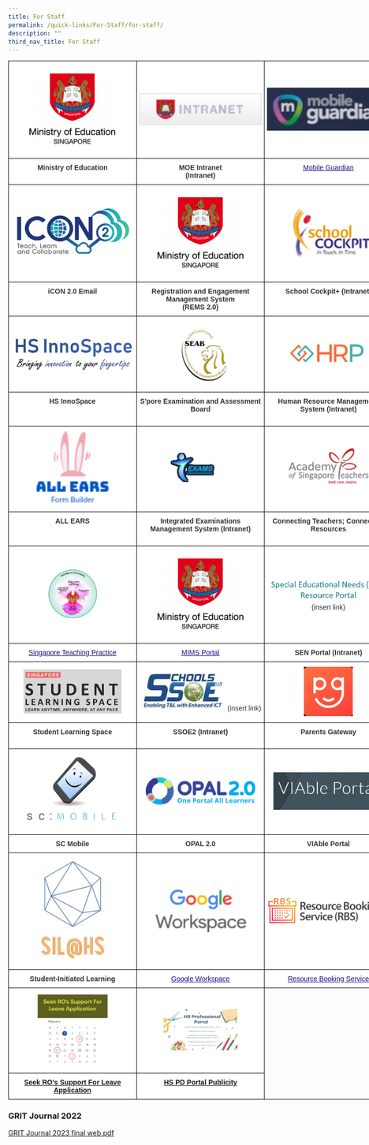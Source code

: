 ```yaml
---
title: For Staff
permalink: /quick-links/For-Staff/for-staff/
description: ""
third_nav_title: For Staff
---
```

<style type="text/css">
.tg  {border-collapse:collapse;border-spacing:0;margin:0px auto;}
.tg td{border-color:black;border-style:solid;border-width:1px;font-family:Arial, sans-serif;font-size:14px;
  overflow:hidden;padding:10px 5px;word-break:normal;}
.tg th{border-color:black;border-style:solid;border-width:1px;font-family:Arial, sans-serif;font-size:14px;
  font-weight:normal;overflow:hidden;padding:10px 5px;word-break:normal;}
.tg .tg-tlx9{background-color:#FFF;color:#333;text-align:center;vertical-align:top}
.tg .tg-apyk{background-color:#FFF;color:#333;font-weight:bold;text-align:center;vertical-align:top}
.tg .tg-2rp9{background-color:#FFF;color:#333;text-align:center;vertical-align:middle}
.tg .tg-vtmj{background-color:#FFF;color:#21088A;font-weight:bold;text-align:center;vertical-align:top}
.tg .tg-0pyt{background-color:#FFF;color:#21088A;font-weight:bold;text-align:center;text-decoration:underline;vertical-align:top}
</style>
<table class="tg" style="undefined;table-layout: fixed; width: 780px">
  <colgroup>
    <col style="width: 260px">
    <col style="width: 260px">
    <col style="width: 260px">
  </colgroup>
  <tbody>
<tr>
      <td class="tg-2rp9">
        <a href="https://www.moe.gov.sg/" target="_self"><img src="/images/HGSS-MOE.png" style="width:70%" alt="HGSS-MOE"></a>
      </td>
      <td class="tg-2rp9">
        <a href="https://intranet.moe.gov.sg/" target="_self"><img src="/images/INTRANET.jpeg" style="width:100%" alt="INTRANET"></a>
      </td>
      <td class="tg-2rp9">
        <a href="https://sg-portal.mobileguardian.com/" target="_self"><img src="/images/MG.png" style="width:100%" alt="MG"></a>
      </td>
</tr>
<tr>
      <td class="tg-apyk">Ministry of Education</td>
      <td class="tg-apyk">MOE Intranet<br>
      (Intranet)</td>
      <td class="tg-tlx9">
        <a href="https://sg-portal.mobileguardian.com/"><span style="font-weight:500;text-decoration:underline;color:#21088A">Mobile Guardian</span></a><br>
      </td>
</tr>
<tr>
      <td class="tg-2rp9">
        <a href="https://icon.moe.edu.sg/" target="_self"><img src="/images/ICON2.png" style="width:100%" alt="ICON2"></a>
      </td>
      <td class="tg-2rp9">
        <a href="https://rems.moe.edu.sg/" target="_self"><img src="/images/HGSS-MOE.png" style="width:70%" alt="HGSS-MOE"></a>
      </td>
      <td class="tg-2rp9">
        <a href="http://schoolcockpit.moe.gov.sg/" target="_self"><img src="/images/SCHOOLCOCKPIT.gif" style="width:100%" alt="SCHOOLCOCKPIT"></a>
      </td>
</tr>
<tr>
      <td class="tg-apyk">iCON 2.0 Email<br>
      <br></td>
      <td class="tg-apyk">Registration and Engagement Management System<br>
      (REMS 2.0)</td>
      <td class="tg-apyk">School Cockpit+ (Intranet)</td>
</tr>
<tr>
      <td class="tg-2rp9">
        <a href="https://www.hsinnospace.com/login" target="_self"><img src="/images/HSINNOSPACE.jpeg" style="width:100%" alt="HSINNOSPACE"></a>
      </td>
      <td class="tg-2rp9">
        <a href="https://www.seab.gov.sg/" target="_self"><img src="/images/SEAB.jpeg" style="width:45%" alt="SEAB"></a>
      </td>
      <td class="tg-2rp9">
        <a href="https://www.hrp.gov.sg/hrp/#/" target="_self"><img src="/images/HRP.jpeg" style="width:70%" alt="HRP"></a>
      </td>
</tr>
<tr>
      <td class="tg-apyk">HS InnoSpace</td>
      <td class="tg-apyk">S'pore Examination and Assessment Board<br>
      <br></td>
      <td class="tg-apyk">Human Resource Management System (Intranet)</td>
</tr>
<tr>
      <td class="tg-2rp9">
        <a href="https://forms.moe.edu.sg/" target="_self"><img src="/images/allears.jpg" style="width:60%" alt="IDEAS"></a> 
      </td>
      <td class="tg-2rp9">
        <a href="https://iexams.seab.gov.sg/" target="_self"><img src="/images/EXAMS.gif" style="width:50%" alt="EXAMS"></a>
      </td>
      <td class="tg-2rp9">
        <a href="https://academyofsingaporeteachers.moe.edu.sg/" target="_self"><img src="/images/AST.jpeg" style="width:70%" alt="AST"></a>
      </td>
</tr>
<tr>
      <td class="tg-apyk">ALL EARS</td>
      <td class="tg-apyk">Integrated Examinations Management System (Intranet)<br>
      <br></td>
      <td class="tg-apyk">Connecting Teachers; Connecting Resources</td>
    </tr>
    <tr>
      <td class="tg-2rp9">
        <a href="https://go.gov.sg/stpwiki" target="_self"><img src="/images/SGTP.png" style="width:40%" alt="SGTP"></a>
      </td>
      <td class="tg-2rp9">
        <a href="https://portal.mims.moe.gov.sg/idmdash/#/default" target="_self"><img src="/images/HGSS-MOE.png" style="width:70%" alt="HGSS-MOE"></a>
      </td>
      <td class="tg-2rp9">
        <a href="LINKHERE" target="_self"><img src="/images/SENPORTAL.jpeg" style="width:100%" alt="SENPORTAL"></a> (insert link)
      </td>
</tr>
<tr>
      <td class="tg-vtmj">
        <a href="https://go.gov.sg/stpwiki"><span style="font-weight:500;text-decoration:none;color:#21088A">Singapore Teaching Practice</span></a>
      </td>
      <td class="tg-tlx9">
        <a href="https://portal.mims.moe.gov.sg/idmdash/"><span style="font-weight:500;text-decoration:underline;color:#21088A">MIMS Portal</span></a>
      </td>
      <td class="tg-apyk">SEN Portal (Intranet)</td>
</tr>
<tr>
      <td class="tg-2rp9">
        <a href="https://vle.learning.moe.edu.sg/login" target="_self"><img src="/images/SLS.jpeg" style="width:80%" alt="SLS"></a>
      </td>
      <td class="tg-2rp9">
        <a href="LINKHERE" target="_self"><img src="/images/SSOE.jpeg" style="width:70%" alt="SSOE"></a> (insert link)
      </td>
      <td class="tg-2rp9">
        <a href="https://pg.moe.edu.sg/" target="_self"><img src="/images/PG.png" style="width:40%" alt="PG"></a>
      </td>
</tr>
<tr>
      <td class="tg-apyk">Student Learning Space<br>
      <br></td>
      <td class="tg-apyk">SSOE2 (Intranet)<br></td>
      <td class="tg-apyk">Parents Gateway<br></td>
</tr>
<tr>
      <td class="tg-2rp9">
        <a href="https://scmobile.moe.edu.sg/login" target="_self"><img src="/images/SCMOBILE.png" style="width:80%" alt="SCMOBILE"></a>
      </td>
      <td class="tg-2rp9">
        <a href="https://www.opal2.moe.edu.sg/app/learner" target="_self"><img src="/images/OPAL2.png" style="width:90%" alt="OPAL2"></a>
      </td>
      <td class="tg-2rp9">
        <a href="https://sites.google.com/moe.edu.sg/viable-portal/home" target="_self"><img src="/images/VIABLEPORTAL.jpeg" style="width:90%" alt="VIABLEPORTAL"></a>
      </td>
</tr>
<tr>
      <td class="tg-apyk">SC Mobile</td>
      <td class="tg-apyk">OPAL 2.0</td>
      <td class="tg-apyk">VIAble Portal</td>
</tr>
<tr>
      <td class="tg-2rp9">
        <a href="https://sites.google.com/view/hssil/home" target="_self"><img src="/images/SIL%20logo.jpeg" style="width:60%" alt="SIL%20logo"></a>
      </td>
      <td class="tg-2rp9">
        <a href="https://workspace.google.com/dashboard" target="_self"><img src="/images/Google%20Workspace%20icon.png" style="width:80%" alt="Google%20Workspace%20icon"></a>
      </td>
      <td class="tg-2rp9">
        <a href="https://rbs.avero-tech.com/" target="_self"><img src="/images/RBS.png" style="width:100%" alt="RBS"></a>
      </td>
</tr>
<tr>
      <td class="tg-apyk">Student-Initiated Learning</td>
      <td class="tg-tlx9">
        <a href="https://workspace.google.com/dashboard"><span style="font-weight:500;text-decoration:underline;color:#21088A">Google Workspace</span></a><br>
      </td>
      <td class="tg-0pyt">
        <a href="https://rbs.avero-tech.com/"><span style="font-weight:500;text-decoration:underline;color:#21088A">Resource Booking Service</span></a>
      </td>
</tr>
<tr>
      <td class="tg-2rp9">
        <a href="https://go.gov.sg/hsleave" target="_self"><img src="/images/Apply%20Leave.jpg" style="width:60%" alt="Apply%20Leave"></a>
      </td>
	      <td class="tg-2rp9">
        <a href="https://sites.google.com/moe.edu.sg/hspdportal/home" target="_self"><img src="/images/hs%20pd%20portal%20publicity.png" style="width:60%" alt="Apply%20Leave"></a>
   </td>
</tr>
<tr>
      <td class="tg-apyk">
        <a href="https://go.gov.sg/hsleave">Seek RO's Support For Leave Application</a>
      </td>
	      <td class="tg-apyk">
        <a href="https://sites.google.com/moe.edu.sg/hspdportal/home">HS PD Portal Publicity</a>
      </td>
</tr>
  </tbody>
</table>

### GRIT Journal 2022

[GRIT Journal 2023 final web.pdf](/files/GRIT%20Handbook%202023.pdf)